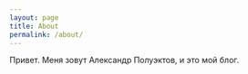 ```yaml
---
layout: page
title: About
permalink: /about/
---
```


Привет. Меня зовут Александр Полуэктов, и это мой блог.
